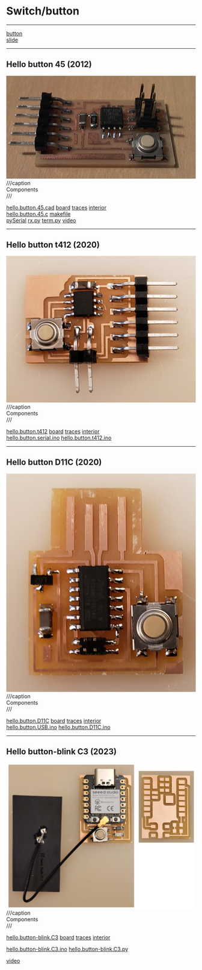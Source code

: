 # Switch/button

---

[button](http://search.digikey.com/scripts/DkSearch/dksus.dll?Detail&name=SW262CT-ND)  
[slide](http://search.digikey.com/scripts/DkSearch/dksus.dll?Detail&name=401-2012-1-ND)

---

## Hello button 45 (2012)

![](button/hello.button.45.jpg)
///caption  
Components  
///

[hello.button.45.cad](button/hello.button.45.cad) [board](button/hello.button.45.png) [traces](button/hello.button.45.traces.png) [interior](button/hello.button.45.interior.png)  
[hello.button.45.c](button/hello.button.45.c) [makefile](button/hello.button.45.make)  
[pySerial](http://pyserial.sourceforge.net/) [rx.py](python/rx.py) [term.py](python/term.py) [video](button/hello.button.45.mp4)

---

## Hello button t412 (2020)

![](button/hello.button.t412.jpg)
///caption  
Components  
///

[hello.button.t412](button/hello.button.t412) [board](button/hello.button.t412.png) [traces](button/hello.button.t412.traces.png) [interior](button/hello.button.t412.interior.png)  
[hello.button.serial.ino](button/hello.button.serial.ino) [hello.button.t412.ino](button/hello.button.t412.ino)

---

## Hello button D11C (2020)

![](button/hello.button.D11C.jpg)
///caption  
Components  
///

[hello.button.D11C](button/hello.button.D11C) [board](button/hello.button.D11C.png) [traces](button/hello.button.D11C.traces.png) [interior](button/hello.button.D11C.interior.png)  
[hello.button.USB.ino](button/hello.button.USB.ino) [hello.button.D11C.ino](button/hello.button.D11C.ino)

---

## Hello button-blink C3 (2023)

![](../../classes/embedded_programming/ESP32-C3/hello.button-blink.C3.jpg)
///caption  
Components  
///

[hello.button-blink.C3](../../classes/embedded_programming/ESP32-C3/hello.button-blink.C3) 
[board](../../classes/embedded_programming/ESP32-C3/hello.button-blink.C3.png) 
[traces](../../classes/embedded_programming/ESP32-C3/hello.button-blink.C3.top.png) 
[interior](../../classes/embedded_programming/ESP32-C3/hello.button-blink.C3.interior.png)  

[hello.button-blink.C3.ino](../../classes/embedded_programming/ESP32-C3/hello.button-blink.C3.ino) 
[hello.button-blink.C3.py](../../classes/embedded_programming/ESP32-C3/hello.button-blink.C3.py) 

[video](../../classes/embedded_programming/ESP32-C3/hello.button-blink.C3.mp4)